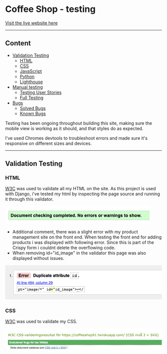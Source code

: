 # Coffee Shop - testing

[Visit the live website here](https://coffeeshop91.herokuapp.com/)

---

## Content

* [Validation Testing](#validation-testing)
    * [HTML](#html)
    * [CSS](#css)
    * [JavaScript](#javascript)
    * [Python](#python)
    * [Lighthouse](#lighthouse)
* [Manual testing](#manual-testing)
    * [Testing User Stories](#testing-user-stories)
    * [Full Testing](#full-testing)
* [Bugs](#bugs)
    * [Solved Bugs](#solved-bugs)
    * [Known Bugs](#known-bugs)

Testing has been ongoing throughout building this site, making sure the mobile view is working as it should, and that styles do as expected. 

I've used Chromes devtools to troubleshoot errors and made sure it's responsive on different sizes and devices. 

---

## Validation Testing 

### HTML

[W3C](https://validator.w3.org/) was used to validate all my HTML on the site. As this project is used with Django, i've tested my html  by inspecting the page source and running it through this validator.

![html](assets/images/htmlvalidator.png)

- Additional comment, there was a slight error with my product management site on the front end. When testing the front end for adding products i was displayed with following error. Since this is part of the Crispy form i couldnt delete the overflowing code. 
- When removing id="id_image" in the validator this page was also displayed without issues.

![HTML Error](assets/images/htmlerror.png)


### CSS

[W3C](https://jigsaw.w3.org/css-validator/) was used to validate my CSS.

![css](assets/images/cssvalidator.png)